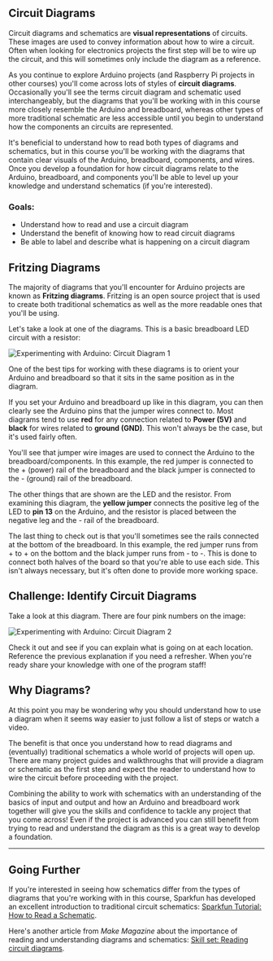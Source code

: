## Circuit Diagrams
Circuit diagrams and schematics are **visual representations** of circuits. These images are used to convey information about how to wire a circuit. Often when looking for electronics projects the first step will be to wire up the circuit, and this will sometimes only include the diagram as a reference.

As you continue to explore Arduino projects (and Raspberry Pi projects in other courses) you'll come across lots of styles of **circuit diagrams**. Occasionally you'll see the terms circuit diagram and schematic used interchangeably, but the diagrams that you'll be working with in this course more closely resemble the Arduino and breadboard, whereas other types of more traditional schematic are less accessible until you begin to understand how the components an circuits are represented.

It's beneficial to understand how to read both types of diagrams and schematics, but in this course you'll be working with the diagrams that contain clear visuals of the Arduino, breadboard, components, and wires. Once you develop a foundation for how circuit diagrams relate to the Arduino, breadboard, and components you'll be able to level up your knowledge and understand schematics (if you're interested).

### Goals:
- Understand how to read and use a circuit diagram
- Understand the benefit of knowing how to read circuit diagrams
- Be able to label and describe what is happening on a circuit diagram

## Fritzing Diagrams
The majority of diagrams that you'll encounter for Arduino projects are known as **Fritzing diagrams**. Fritzing is an open source project that is used to create both traditional schematics as well as the more readable ones that you'll be using.

Let's take a look at one of the diagrams. This is a basic breadboard LED circuit with a resistor:

<img src="http://dhf-website.s3.amazonaws.com/images/ArdExp-basicLED_bb-600px2.jpg" alt="Experimenting with Arduino: Circuit Diagram 1">

One of the best tips for working with these diagrams is to orient your Arduino and breadboard so that it sits in the same position as in the diagram.

If you set your Arduino and breadboard up like in this diagram, you can then clearly see the Arduino pins that the jumper wires connect to. Most diagrams tend to use **red** for any connection related to **Power (5V)** and **black** for wires related to **ground (GND)**. This won't always be the case, but it's used fairly often.

You'll see that jumper wire images are used to connect the Arduino to the breadboard/components. In this example, the red jumper is connected to the + (power) rail of the breadboard and the black jumper is connected to the - (ground) rail of the breadboard.

The other things that are shown are the LED and the resistor. From examining this diagram, the **yellow jumper** connects the positive leg of the LED to **pin 13** on the Arduino, and the resistor is placed between the negative leg and the - rail of the breadboard.

The last thing to check out is that you'll sometimes see the rails connected at the bottom of the breadboard. In this example, the red jumper runs from + to + on the bottom and the black jumper runs from - to -. This is done to connect both halves of the board so that you're able to use each side. This isn't always necessary, but it's often done to provide more working space.

## Challenge: Identify Circuit Diagrams
Take a look at this diagram. There are four pink numbers on the image:

<img src="http://dhf-website.s3.amazonaws.com/images/ArdExp-basicLED_marked-600px1.jpg" alt="Experimenting with Arduino: Circuit Diagram 2">

Check it out and see if you can explain what is going on at each location. Reference the previous explanation if you need a refresher. When you're ready share your knowledge with one of the program staff!

## Why Diagrams?
At this point you may be wondering why you should understand how to use a diagram when it seems way easier to just follow a list of steps or watch a video.

The benefit is that once you understand how to read diagrams and (eventually) traditional schematics a whole world of projects will open up. There are many project guides and walkthroughs that will provide a diagram or schematic as the first step and expect the reader to understand how to wire the circuit before proceeding with the project.

Combining the ability to work with schematics with an understanding of the basics of input and output and how an Arduino and breadboard work together will give you the skills and confidence to tackle any project that you come across! Even if the project is advanced you can still benefit from trying to read and understand the diagram as this is a great way to develop a foundation.

---

## Going Further
If you're interested in seeing how schematics differ from the types of diagrams that you're working with in this course, Sparkfun has developed an excellent introduction to traditional circuit schematics: <a href="https://learn.sparkfun.com/tutorials/how-to-read-a-schematic#reading-schematics">Sparkfun Tutorial: How to Read a Schematic</a>.

Here's another article from <em>Make Magazine</em> about the importance of reading and understanding diagrams and schematics: <a href="http://makezine.com/2011/01/25/reading-circuit-diagrams/">Skill set: Reading circuit diagrams</a>.
